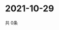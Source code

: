 # 2021-10-29
  共 0条

  <!-- BEGIN -->
  <!-- 最后更新时间Fri Oct 29 2021 23:03:41 GMT+0000 (Coordinated Universal Time) -->
  
  <!-- END -->
  
  